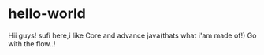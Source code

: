 # hello-world
Hii guys!
sufi here,i like Core and advance java(thats what i'am made of!) 
Go with the flow..!
